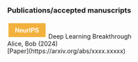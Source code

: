 ### Publications/accepted manuscripts

<div class="publication-entry">
  <img src="/logo/nips.png", style="height: 40px;"> Deep Learning Breakthrough<br>
    Alice, Bob (2024) <br>
    [Paper](https://arxiv.org/abs/xxxx.xxxxx)
</div>

